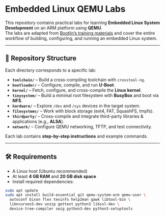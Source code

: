 # Embedded Linux QEMU Labs

This repository contains practical labs for learning **Embedded Linux System Development** on an ARM platform using **QEMU**.  
The labs are adapted from [Bootlin’s training materials](https://bootlin.com/training) and cover the entire workflow of building, configuring, and running an embedded Linux system.

---

## 📂 Repository Structure

Each directory corresponds to a specific lab:

- **`toolchain/`** – Build a cross-compiling toolchain with `crosstool-ng`.  
- **`bootloader/`** – Configure, compile, and run **U-Boot**.  
- **`kernel/`** – Fetch, configure, and cross-compile the **Linux kernel**.  
- **`tinysystem/`** – Build a minimal root filesystem with **BusyBox** and boot via **NFS**.  
- **`hardware/`** – Explore `/dev` and `/sys` devices in the target system.  
- **`filesystems/`** – Work with block storage (ext4, FAT, SquashFS, tmpfs).  
- **`thirdparty/`** – Cross-compile and integrate third-party libraries & applications (e.g., **ALSA**).  
- **`network/`** – Configure QEMU networking, TFTP, and test connectivity.  

Each lab contains **step-by-step instructions** and example commands.

---

## 🛠️ Requirements

- A Linux host (Ubuntu recommended)  
- At least **4 GB RAM** and **20 GB disk space**  
- Install required dependencies:

```bash
sudo apt update
sudo apt install build-essential git qemu-system-arm qemu-user \
  autoconf bison flex texinfo help2man gawk libtool-bin \
  libncurses5-dev unzip gettext python3 libssl-dev \
  device-tree-compiler swig python3-dev python3-setuptools
